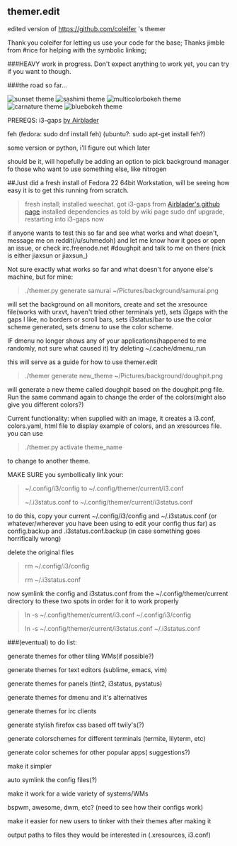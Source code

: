 ## themer.edit
edited version of https://github.com/coleifer 's themer

Thank you coleifer for letting us use your code for the base;
Thanks jimble from #rice for helping with the symbolic linking;

###HEAVY work in progress.  Don't expect anything to work yet, you can try if you want to though.

###the road so far...

![sunset theme](http://i.imgur.com/3U5P8iX.jpg)
![sashimi theme](http://i.imgur.com/cKttKA7.jpg)
![multicolorbokeh theme](http://i.imgur.com/x6tDdL2.jpg)
![carnature theme](http://i.imgur.com/mk2piwr.jpg)
![bluebokeh theme](http://i.imgur.com/XMpzu3l.jpg)


PREREQS:
i3-gaps [by Airblader](https://github.com/Airblader/i3)

feh (fedora: sudo dnf install feh) (ubuntu?: sudo apt-get install feh?)

some version or python, i'll figure out which later

should be it, will hopefully be adding an option to pick background manager fo those who want to use something else, like nitrogen


##Just did a fresh install of Fedora 22 64bit Workstation, will be seeing how easy it is to get this running from scratch.

>fresh install; installed weechat.
>got i3-gaps from [Airblader's github page](https://github.com/Airblader/i3)
>installed dependencies as told by wiki page
>sudo dnf upgrade, restarting into i3-gaps now

if anyone wants to test this so far and see what works and what doesn't, message me on reddit(/u/suhmedoh) and let me know how it goes or open an issue, or check irc.freenode.net #doughpit and talk to me on there (nick is either jiaxsun or jiaxsun_)


Not sure exactly what works so far and what doesn't for anyone else's machine, but for mine:

>./themer.py generate samurai ~/Pictures/background/samurai.png

will set the background on all monitors, create and set the xresource file(works with urxvt, haven't tried other terminals yet), sets i3gaps with the gaps I like, no borders or scroll bars, sets i3status/bar to use the color scheme generated, sets dmenu to use the color scheme.


IF dmenu no longer shows any of your applications(happened to me randomly, not sure what caused it) try deleting ~/.cache/dmenu_run


this will serve as a guide for how to use themer.edit

>./themer generate new_theme ~/Pictures/background/doughpit.png

will generate a new theme called doughpit based on the doughpit.png file.  Run the same command again to change the order of the colors(might also give you different colors?)



Current functionality: when supplied with an image, it creates a i3.conf, colors.yaml, html file to display example of colors, and an xresources file.   you can use 

>./themer.py activate theme_name

to change to another theme.


MAKE SURE you symbollically link your:

>~/.config/i3/config to ~/.config/themer/current/i3.conf
>
>~/.i3status.conf to ~/.config/themer/current/i3status.conf

to do this, copy your current ~/.config/i3/config and ~/.i3status.conf (or whatever/wherever you have been using to edit your config thus far) as config.backup and .i3status.conf.backup (in case something goes horrifically wrong)

delete the original files

>rm ~/.config/i3/config
>
>rm ~/.i3status.conf


now symlink the config and i3status.conf from the ~/.config/themer/current directory to these two spots in order for it to work properly


>ln -s ~/.config/themer/current/i3.conf ~/.config/i3/config
>
>ln -s ~/.config/themer/current/i3status.conf ~/.i3status.conf




###(eventual) to do list:


generate themes for other tiling WMs(if possible?)

generate themes for text editors (sublime, emacs, vim)

generate themes for panels (tint2, i3status, pystatus)

generate themes for dmenu and it's alternatives

generate themes for irc clients

generate stylish firefox css based off twily's(?)

generate colorschemes for different terminals (termite, lilyterm, etc)

generate color schemes for other popular apps( suggestions?)


make it simpler

  auto symlink the config files(?)


make it work for a wide variety of systems/WMs

  bspwm, awesome, dwm, etc? (need to see how their configs work) 


make it easier for new users to tinker with their themes after making it

  output paths to files they would be interested in (.xresources, i3.conf)
